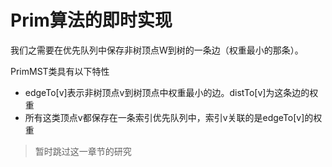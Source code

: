 # Prim算法的即时实现

我们之需要在优先队列中保存非树顶点W到树的一条边（权重最小的那条）。

PrimMST类具有以下特性

- edgeTo[v]表示非树顶点v到树顶点中权重最小的边。distTo[v]为这条边的权重
- 所有这类顶点v都保存在一条索引优先队列中，索引v关联的是edgeTo[v]的权重

> 暂时跳过这一章节的研究